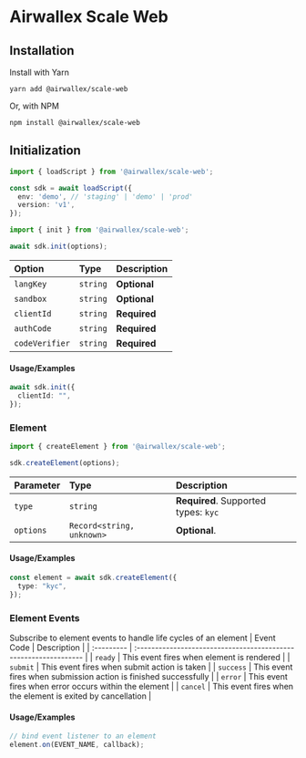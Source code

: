 # Airwallex Scale Web

## Installation

Install with Yarn

```
yarn add @airwallex/scale-web
```

Or, with NPM

```
npm install @airwallex/scale-web
```

## Initialization

```ts
import { loadScript } from '@airwallex/scale-web';

const sdk = await loadScript({
  env: 'demo', // 'staging' | 'demo' | 'prod'
  version: 'v1',
});
```

```ts
import { init } from '@airwallex/scale-web';

await sdk.init(options);
```

| Option         | Type     | Description  |
| :------------- | :------- | :----------- |
| `langKey`      | `string` | **Optional** |
| `sandbox`      | `string` | **Optional** |
| `clientId`     | `string` | **Required** |
| `authCode`     | `string` | **Required** |
| `codeVerifier` | `string` | **Required** |

#### Usage/Examples

```ts
await sdk.init({
  clientId: "",
});
```

### Element

```ts
import { createElement } from '@airwallex/scale-web';

sdk.createElement(options);
```

| Parameter | Type                      | Description                          |
| :-------- | :------------------------ | :----------------------------------- |
| `type`    | `string`                  | **Required**. Supported types: `kyc` |
| `options` | `Record<string, unknown>` | **Optional**.                        |


#### Usage/Examples

```ts
const element = await sdk.createElement({
  type: "kyc",
});
```

### Element Events

Subscribe to element events to handle life cycles of an element
| Event Code | Description                                                      |
| :--------- | :--------------------------------------------------------------- |
| `ready`    | This event fires when element is rendered                        |
| `submit`   | This event fires when submit action is taken                     |
| `success`  | This event fires when submission action is finished successfully |
| `error`    | This event fires when error occurs within the element            |
| `cancel`   | This event fires when the element is exited by cancellation      |

#### Usage/Examples

```javascript
// bind event listener to an element
element.on(EVENT_NAME, callback);
```
